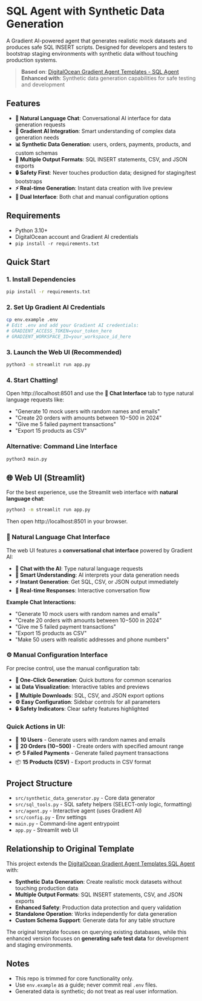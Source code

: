 # SQL Agent with Synthetic Data Generation

A Gradient AI-powered agent that generates realistic mock datasets and produces safe SQL INSERT scripts. Designed for developers and testers to bootstrap staging environments with synthetic data without touching production systems.

> **Based on**: [DigitalOcean Gradient Agent Templates - SQL Agent](https://github.com/digitalocean/gradient-agent-templates/tree/main/sql-agent)  
> **Enhanced with**: Synthetic data generation capabilities for safe testing and development

## Features
- **🤖 Natural Language Chat**: Conversational AI interface for data generation requests
- **🧠 Gradient AI Integration**: Smart understanding of complex data generation needs
- **📊 Synthetic Data Generation**: users, orders, payments, products, and custom schemas
- **💾 Multiple Output Formats**: SQL INSERT statements, CSV, and JSON exports
- **🔒 Safety First**: Never touches production data; designed for staging/test bootstraps
- **⚡ Real-time Generation**: Instant data creation with live preview
- **🎯 Dual Interface**: Both chat and manual configuration options

## Requirements
- Python 3.10+
- DigitalOcean account and Gradient AI credentials
- `pip install -r requirements.txt`

## Quick Start

### 1. Install Dependencies
```bash
pip install -r requirements.txt
```

### 2. Set Up Gradient AI Credentials
```bash
cp env.example .env
# Edit .env and add your Gradient AI credentials:
# GRADIENT_ACCESS_TOKEN=your_token_here
# GRADIENT_WORKSPACE_ID=your_workspace_id_here
```

### 3. Launch the Web UI (Recommended)
```bash
python3 -m streamlit run app.py
```

### 4. Start Chatting!
Open http://localhost:8501 and use the **🤖 Chat Interface** tab to type natural language requests like:
- "Generate 10 mock users with random names and emails"
- "Create 20 orders with amounts between $10-$500 in 2024"
- "Give me 5 failed payment transactions"
- "Export 15 products as CSV"

### Alternative: Command Line Interface
```bash
python3 main.py
```

## 🌐 Web UI (Streamlit)

For the best experience, use the Streamlit web interface with **natural language chat**:

```bash
python3 -m streamlit run app.py
```

Then open http://localhost:8501 in your browser.

### 🤖 Natural Language Chat Interface
The web UI features a **conversational chat interface** powered by Gradient AI:

- **💬 Chat with the AI**: Type natural language requests
- **🧠 Smart Understanding**: AI interprets your data generation needs
- **⚡ Instant Generation**: Get SQL, CSV, or JSON output immediately
- **🔄 Real-time Responses**: Interactive conversation flow

**Example Chat Interactions:**
- "Generate 10 mock users with random names and emails"
- "Create 20 orders with amounts between $10-$500 in 2024"
- "Give me 5 failed payment transactions"
- "Export 15 products as CSV"
- "Make 50 users with realistic addresses and phone numbers"

### ⚙️ Manual Configuration Interface
For precise control, use the manual configuration tab:

- **🎯 One-Click Generation**: Quick buttons for common scenarios
- **📊 Data Visualization**: Interactive tables and previews
- **💾 Multiple Downloads**: SQL, CSV, and JSON export options
- **⚙️ Easy Configuration**: Sidebar controls for all parameters
- **🔒 Safety Indicators**: Clear safety features highlighted

### Quick Actions in UI:
- 👥 **10 Users** - Generate users with random names and emails
- 🛒 **20 Orders ($10-$500)** - Create orders with specified amount range
- 💳 **5 Failed Payments** - Generate failed payment transactions
- 📦 **15 Products (CSV)** - Export products in CSV format

## Project Structure
- `src/synthetic_data_generator.py` - Core data generator
- `src/sql_tools.py` - SQL safety helpers (SELECT-only logic, formatting)
- `src/agent.py` - Interactive agent (uses Gradient AI)
- `src/config.py` - Env settings
- `main.py` - Command-line agent entrypoint
- `app.py` - Streamlit web UI

## Relationship to Original Template

This project extends the [DigitalOcean Gradient Agent Templates SQL Agent](https://github.com/digitalocean/gradient-agent-templates/tree/main/sql-agent) with:

- **Synthetic Data Generation**: Create realistic mock datasets without touching production data
- **Multiple Output Formats**: SQL INSERT statements, CSV, and JSON exports
- **Enhanced Safety**: Production data protection and query validation
- **Standalone Operation**: Works independently for data generation
- **Custom Schema Support**: Generate data for any table structure

The original template focuses on querying existing databases, while this enhanced version focuses on **generating safe test data** for development and staging environments.

## Notes
- This repo is trimmed for core functionality only.
- Use `env.example` as a guide; never commit real `.env` files.
- Generated data is synthetic; do not treat as real user information. 
